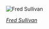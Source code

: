 
![Fred Sullivan](https://upload.wikimedia.org/wikipedia/commons/thumb/7/76/Fred_Sullivan_by_Oliver_Sarony.jpg/450px-Fred_Sullivan_by_Oliver_Sarony.jpg)

*[Fred Sullivan](https://wikipedia.org/wiki/File:Fred_Sullivan_by_Oliver_Sarony.jpg)*
